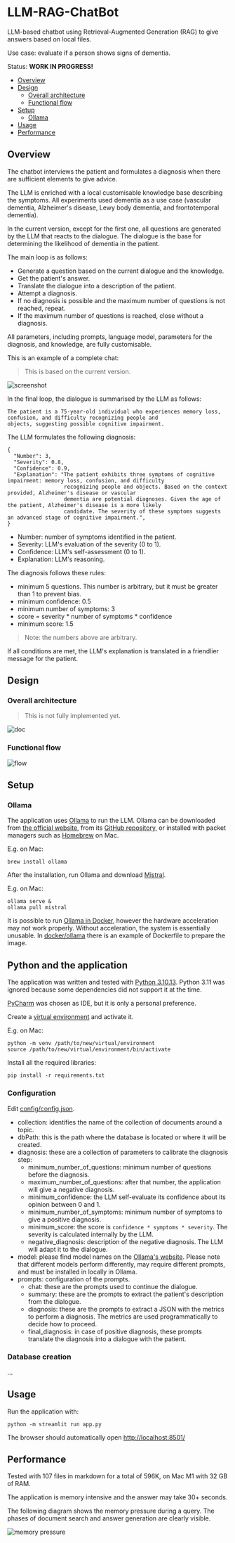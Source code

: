 # LLM-RAG-ChatBot

LLM-based chatbot using Retrieval-Augmented Generation (RAG) to give answers based on local files.

Use case: evaluate if a person shows signs of dementia.

Status: **WORK IN PROGRESS!**

- [Overview](#overview)
- [Design](#design)
  - [Overall architecture](#overall-architecture)
  - [Functional flow](#functional-flow)
- [Setup](#setup)
  - [Ollama](#ollama)
- [Usage](#usage)
- [Performance](#performance)

## Overview

The chatbot interviews the patient and formulates a diagnosis when there are sufficient elements to give advice.

The LLM is enriched with a local customisable knowledge base describing the symptoms. All experiments used dementia as a use case (vascular dementia, Alzheimer's disease, Lewy body dementia, and frontotemporal dementia).

In the current version, except for the first one, all questions are generated by the LLM that reacts to the dialogue. The dialogue is the base for determining the likelihood of dementia in the patient.

The main loop is as follows:

- Generate a question based on the current dialogue and the knowledge.
- Get the patient's answer.
- Translate the dialogue into a description of the patient.
- Attempt a diagnosis.
- If no diagnosis is possible and the maximum number of questions is not reached, repeat.
- If the maximum number of questions is reached, close without a diagnosis.

All parameters, including prompts, language model, parameters for the diagnosis, and knowledge, are fully customisable.

This is an example of a complete chat:

> This is based on the current version.

![screenshot](docs/img/screenshot1.png)

In the final loop, the dialogue is summarised by the LLM as follows:

```text
The patient is a 75-year-old individual who experiences memory loss, confusion, and difficulty recognizing people and 
objects, suggesting possible cognitive impairment.
```

The LLM formulates the following diagnosis:

```text
{
  "Number": 3,
  "Severity": 0.8,
  "Confidence": 0.9,
  "Explanation": "The patient exhibits three symptoms of cognitive impairment: memory loss, confusion, and difficulty 
                  recognizing people and objects. Based on the context provided, Alzheimer's disease or vascular 
                  dementia are potential diagnoses. Given the age of the patient, Alzheimer's disease is a more likely 
                  candidate. The severity of these symptoms suggests an advanced stage of cognitive impairment.",
}
```

- Number: number of symptoms identified in the patient.
- Severity: LLM's evaluation of the severity (0 to 1).
- Confidence: LLM's self-assessment (0 to 1).
- Explanation: LLM's reasoning.

The diagnosis follows these rules:

- minimum 5 questions. This number is arbitrary, but it must be greater than 1 to prevent bias.
- minimum confidence: 0.5
- minimum number of symptoms: 3
- score = severity * number of symptoms * confidence
- minimum score: 1.5

> Note: the numbers above are arbitrary.

If all conditions are met, the LLM's explanation is translated in a friendlier message for the patient. 

## Design

### Overall architecture

> This is not fully implemented yet.

![doc](docs/img/RAG.drawio.png)

### Functional flow
 
![flow](docs/img/LLM-Dementia-flow.drawio.png)

## Setup

### Ollama

The application uses [Ollama](https://ollama.com/) to run the LLM. 
Ollama can be downloaded from [the official website](https://ollama.com/download),
from its [GitHub repository](https://github.com/ollama/ollama),
or installed with packet managers such as [Homebrew](https://brew.sh/) on Mac.

E.g. on Mac:
```shell
brew install ollama
```

After the installation, run Ollama and download [Mistral](https://mistral.ai/).

E.g. on Mac:
```shell
ollama serve &
ollama pull mistral
```

It is possible to run [Ollama in Docker](https://hub.docker.com/r/ollama/ollama),
however the hardware acceleration may not work properly.
Without acceleration, the system is essentially unusable.
In [docker/ollama](docker/ollama) there is an example of Dockerfile to prepare the image. 

## Python and the application

The application was written and tested with [Python 3.10.13](https://www.python.org/downloads/).
Python 3.11 was ignored because some dependencies did not support it at the time.

[PyCharm](https://www.jetbrains.com/pycharm/) was chosen as IDE, but it is only a personal preference.

Create a [virtual environment](https://docs.python.org/3/library/venv.html) and activate it.

E.g. on Mac:
```shell
python -m venv /path/to/new/virtual/environment
source /path/to/new/virtual/environment/bin/activate
```

Install all the required libraries:
```shell
pip install -r requirements.txt
```

### Configuration

Edit [config/config.json](config/config.json).

- collection: identifies the name of the collection of documents around a topic.
- dbPath: this is the path where the database is located or where it will be created.
- diagnosis: these are a collection of parameters to calibrate the diagnosis step:
  - minimum_number_of_questions: minimum number of questions before the diagnosis.
  - maximum_number_of_questions: after that number, the application will give a negative diagnosis.
  - minimum_confidence: the LLM self-evaluate its confidence about its opinion between 0 and 1.
  - minimum_number_of_symptoms: minimum number of symptoms to give a positive diagnosis.
  - minimum_score: the score is `confidence * symptoms * severity`. The severity is calculated internally by the LLM.
  - negative_diagnosis: description of the negative diagnosis. The LLM will adapt it to the dialogue.
- model: please find model names on the [Ollama's website](https://ollama.com/library). 
  Please note that different models perform differently, may require different prompts, and must be installed in
  locally in Ollama.
- prompts: configuration of the prompts.
  - chat: these are the prompts used to continue the dialogue.
  - summary: these are the prompts to extract the patient's description from the dialogue.
  - diagnosis: these are the prompts to extract a JSON with the metrics to perform a diagnosis. The metrics are used
    programmatically to decide how to proceed.
  - final_diagnosis: in case of positive diagnosis, these prompts translate the diagnosis into a dialogue with the
    patient.

### Database creation

...

## Usage

Run the application with:
```shell
python -m streamlit run app.py
```

The browser should automatically open [http://localhost:8501/](http://localhost:8501/)


## Performance

Tested with 107 files in markdown for a total of 596K, on Mac M1 with 32 GB of RAM.

The application is memory intensive and the answer may take 30+ seconds.

The following diagram shows the memory pressure during a query. The phases of document search and answer generation are clearly visible.

![memory pressure](docs/img/memory.png)

